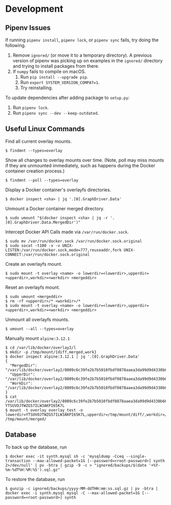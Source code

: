# Development

## Pipenv Issues

If running `pipenv install`, `pipenv lock`, or `pipenv sync` fails, try doing
the following.

1. Remove `ignored/` (or move it to a temporary directory). A previous version
   of pipenv was picking up on examples in the `ignored/` directory and trying
   to install packages from there.
2. If `numpy` fails to compile on macOS.
   1. Run `pip install --upgrade pip`.
   2. Run `export SYSTEM_VERSION_COMPAT=1`.
   3. Try reinstalling.

To update dependencies after adding package to `setup.py`:

1. Run `pipenv lock`.
2. Run `pipenv sync --dev --keep-outdated`.

## Useful Linux Commands

Find all current overlay mounts.

```
$ findmnt --types=overlay
```

Show all changes to overlay mounts over time. (Note, poll may miss mounts if
they are unmounted immediately, such as happens during the Docker container
creation process.)

```
$ findmnt --poll --types=overlay
```

Display a Docker container's overlayfs directories.

```
$ docker inspect <sha> | jq '.[0].GraphDriver.Data'
```

Unmount a Docker container merged directory.

```
$ sudo umount "$(docker inspect <sha> | jq -r '.[0].GraphDriver.Data.MergedDir')"
```

Intercept Docker API Calls made via `/var/run/docker.sock`.

```
$ sudo mv /var/run/docker.sock /var/run/docker.sock.original
$ sudo socat -t100 -x -v UNIX-LISTEN:/var/run/docker.sock,mode=777,reuseaddr,fork UNIX-CONNECT:/var/run/docker.sock.original
```

Create an overlayfs mount.

```
$ sudo mount -t overlay <name> -o lowerdir=<lowerdir>,upperdir=<upperdir>,workdir=<workdir> <mergeddir>
```

Reset an overlayfs mount.

```
$ sudo umount <mergeddir>
$ rm -rf <upperdir>/* <workdir>/*
$ sudo mount -t overlay <name> -o lowerdir=<lowerdir>,upperdir=<upperdir>,workdir=<workdir> <mergeddir>
```

Unmount all overlayfs mounts.

```
$ umount --all --types=overlay
```

Manually mount `alpine:3.12.1`

```
$ cd /var/lib/docker/overlay2/l
$ mkdir -p /tmp/mount/{diff,merged,work}
$ docker inspect alpine:3.12.1 | jq '.[0].GraphDriver.Data'
{
  "MergedDir": "/var/lib/docker/overlay2/8009c6c39fe2b7b5010fbdf0878aaea3da99d9d4330b66ff42cfeaabbc9065f9/merged",
  "UpperDir": "/var/lib/docker/overlay2/8009c6c39fe2b7b5010fbdf0878aaea3da99d9d4330b66ff42cfeaabbc9065f9/diff",
  "WorkDir": "/var/lib/docker/overlay2/8009c6c39fe2b7b5010fbdf0878aaea3da99d9d4330b66ff42cfeaabbc9065f9/work"
}
$ cat /var/lib/docker/overlay2/8009c6c39fe2b7b5010fbdf0878aaea3da99d9d4330b66ff42cfeaabbc9065f9/link
YTSUVOJTWZG57ILW3AKPI65K7L
$ mount -t overlay overlay_test -o lowerdir=YTSUVOJTWZG57ILW3AKPI65K7L,upperdir=/tmp/mount/diff/,workdir=/tmp/mount/work/ /tmp/mount/merged/ 
```

## Database

To back up the database, run

```
$ docker exec -it synth.mysql sh -c 'mysqldump -Cceq --single-transaction --max-allowed-packet=1G [--password=<root-password>] synth 2>/dev/null' | pv -btra | gzip -9 -c > "ignored/backups/$(date '+%Y-%m-%dT%H:%M:%S').sql.gz"
```

To restore the database, run

```
$ gunzip -c ignored/backups/yyyy-MM-ddTHH:mm:ss.sql.gz | pv -btra | docker exec -i synth.mysql mysql -C --max-allowed-packet=1G [--password=<root-password>] synth
```
